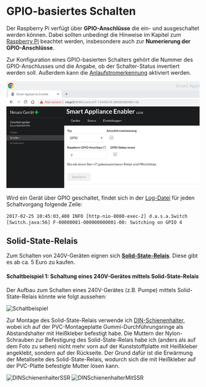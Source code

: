 # GPIO-basiertes Schalten
Der Raspberry Pi verfügt über **GPIO-Anschlüsse** die ein- und ausgeschaltet werden können.
Dabei sollten unbedingt die Hinweise im Kapitel zum [Raspberry Pi](Raspberry_DE.md) beachtet werden, insbesondere auch zur **Numerierung der GPIO-Anschlüsse**.

Zur Konfiguration eines GPIO-basierten Schalters gehört die Nummer des GPIO-Anschlusses und die Angabe, ob der Schalter-Status invertiert werden soll.
Außerdem kann die [Anlaufstromerkennung](Anlaufstromerkennung_DE.md) aktiviert werden.

![GPIO Switch](../pics/fe/GPIOSwitch.png)

Wird ein Gerät über GPIO geschaltet, findet sich in der [Log-Datei](Support.md#Log) für jeden Schaltvorgang folgende Zeile:

```
2017-02-25 10:45:03,400 INFO [http-nio-8080-exec-2] d.a.s.a.Switch [Switch.java:56] F-00000001-000000000001-00: Switching on GPIO 4
```

## Solid-State-Relais
Zum Schalten von 240V-Geräten eignen sich [**Solid-State-Relais**](https://de.wikipedia.org/wiki/Relais#Halbleiterrelais). Diese gibt es ab ca. 5 Euro zu kaufen.

#### Schaltbeispiel 1: Schaltung eines 240V-Gerätes mittels Solid-State-Relais
Der Aufbau zum Schalten eines 240V-Gerätes (z.B. Pumpe) mittels Solid-State-Relais könnte wie folgt aussehen:

![Schaltbeispiel](https://github.com/camueller/SmartApplianceEnabler/blob/master/pics/SchaltungSSR.jpg)

Zur Montage des Solid-State-Relais verwende ich [DIN-Schienenhalter](DINSchienenhalter.md), wobei ich auf der PVC-Montageplatte Gummi-Durchführungsringe als Abstandshalter mit Heißkleber befestigt habe. Die Muttern der Nylon-Schrauben zur Befestigung des Solid-State-Relais habe ich (anders als auf dem Foto zu sehen) nicht mehr vorn auf der Kunststoffplatte mit Heißkleber angeklebt, sondern auf der Rückseite. Der Grund dafür ist die Erwärmung der Metallseite des Solid-State-Relais, wodurch sich die mit Heißkleber auf der PVC-Platte befestigte Mutter lösen kann.

![DINSchienenhalterSSR](https://github.com/camueller/SmartApplianceEnabler/blob/master/pics/DINSchienenhalterSSR.jpg)
![DINSchienenhalterMitSSR](https://github.com/camueller/SmartApplianceEnabler/blob/master/pics/DINSchienenhalterMitSSR.jpg)
